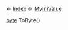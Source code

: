 ← [Index](Api-Index) ← [MyIniValue](VRage.Game.ModAPI.Ingame.Utilities.MyIniValue)

[byte](System.Byte) ToByte()